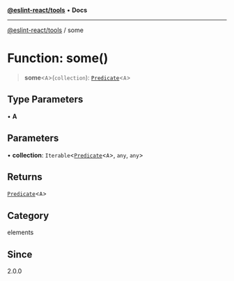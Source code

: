 [**@eslint-react/tools**](../README.md) • **Docs**

***

[@eslint-react/tools](../README.md) / some

# Function: some()

> **some**\<`A`\>(`collection`): [`Predicate`](../interfaces/Predicate.md)\<`A`\>

## Type Parameters

• **A**

## Parameters

• **collection**: `Iterable`\<[`Predicate`](../interfaces/Predicate.md)\<`A`\>, `any`, `any`\>

## Returns

[`Predicate`](../interfaces/Predicate.md)\<`A`\>

## Category

elements

## Since

2.0.0

